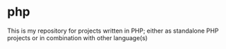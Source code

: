 # php
This is my repository for projects written in PHP; either as standalone PHP projects or in combination with other language(s)
